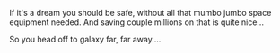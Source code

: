 If it's a dream you should be safe, without all that
mumbo jumbo space equipment needed. And saving couple
millions on that is quite nice...

So you head off to galaxy far, far away....
